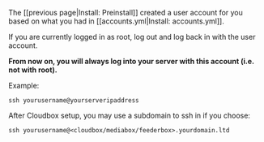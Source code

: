 The [[previous page|Install: Preinstall]] created a user account for you based on what you had in [[accounts.yml|Install: accounts.yml]].

If you are currently logged in as root, log out and log back in with the user account.

**From now on, you will always log into your server with this account (i.e. not with root).**

Example:

```
ssh yourusername@yourserveripaddress
```

After Cloudbox setup, you may use a subdomain to ssh in if you choose:

```
ssh yourusername@<cloudbox/mediabox/feederbox>.yourdomain.ltd
```

